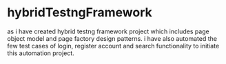 # hybridTestngFramework
as i have created hybrid testng framework project which includes
page object model and page factory design patterns.
i have also automated the few test cases of login, register account and search functionality
to initiate this automation project. 
